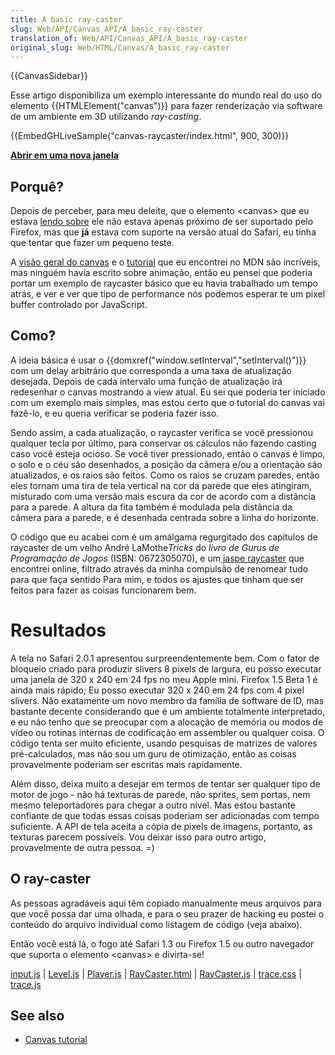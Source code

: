 ```yaml
---
title: A basic ray-caster
slug: Web/API/Canvas_API/A_basic_ray-caster
translation_of: Web/API/Canvas_API/A_basic_ray-caster
original_slug: Web/HTML/Canvas/A_basic_ray-caster
---
```

{{CanvasSidebar}}

Esse artigo disponibiliza um exemplo interessante do mundo real do uso do elemento {{HTMLElement("canvas")}} para fazer renderização via software de um ambiente em 3D utilizando _ray-casting_.

{{EmbedGHLiveSample("canvas-raycaster/index.html", 900, 300)}}

**[Abrir em uma nova janela](http://mdn.github.io/canvas-raycaster/)**

## Porquê?

Depois de perceber, para meu deleite, que o elemento \<canvas> que eu estava [lendo sobre](http://www.whatwg.org/specs/web-apps/current-work/#dynamic) ele não estava apenas próximo de ser suportado pelo Firefox, mas que **já** estava com suporte na versão atual do Safari, eu tinha que tentar que fazer um pequeno teste.

A [visão geral do canvas](/pt-BR/docs/Web/API/Canvas_API) e o [tutorial](/pt-BR/docs/Canvas_tutorial) que eu encontrei no MDN são incríveis, mas ninguém havia escrito sobre animação, então eu pensei que poderia portar um exemplo de raycaster básico que eu havia trabalhado um tempo atrás, e ver e ver que tipo de performance nós podemos esperar te um pixel buffer controlado por JavaScript.

## Como?

A ideia básica é usar o {{domxref("window.setInterval","setInterval()")}} com um delay arbitrário que corresponda a uma taxa de atualização desejada. Depois de cada intervalo uma função de atualização irá redesenhar o canvas mostrando a view atual. Eu sei que poderia ter iniciado com um exemplo mais simples, mas estou certo que o tutorial do canvas vai fazê-lo, e eu queria verificar se poderia fazer isso.

Sendo assim, a cada atualização, o raycaster verifica se você pressionou qualquer tecla por último, para conservar os cálculos não fazendo casting caso você esteja ocioso. Se você tiver pressionado, então o canvas é limpo, o solo e o céu são desenhados, a posição da câmera e/ou a orientação são atualizados, e os raios são feitos. Como os raios se cruzam paredes, então eles tornam uma tira de tela vertical na cor da parede que eles atingiram, misturado com uma versão mais escura da cor de acordo com a distância para a parede. A altura da fita também é modulada pela distância da câmera para a parede, e é desenhada centrada sobre a linha do horizonte.

O código que eu acabei com é um amálgama regurgitado dos capítulos de raycaster de um velho André LaMothe*Tricks* do _livro de Gurus de Programação de Jogos_ (ISBN: 0672305070), e um[ jaspe raycaster](http://www.shinelife.co.uk/java-maze/) que encontrei online, filtrado através da minha compulsão de renomear tudo para que faça sentido Para mim, e todos os ajustes que tinham que ser feitos para fazer as coisas funcionarem bem.

# Resultados

A tela no Safari 2.0.1 apresentou surpreendentemente bem. Com o fator de bloqueio criado para produzir slivers 8 pixels de largura, eu posso executar uma janela de 320 x 240 em 24 fps no meu Apple mini. Firefox 1.5 Beta 1 é ainda mais rápido; Eu posso executar 320 x 240 em 24 fps com 4 pixel slivers. Não exatamente um novo membro da família de software de ID, mas bastante decente considerando que é um ambiente totalmente interpretado, e eu não tenho que se preocupar com a alocação de memória ou modos de vídeo ou rotinas internas de codificação em assembler ou qualquer coisa. O código tenta ser muito eficiente, usando pesquisas de matrizes de valores pré-calculados, mas não sou um guru de otimização, então as coisas provavelmente poderiam ser escritas mais rapidamente.

Além disso, deixa muito a desejar em termos de tentar ser qualquer tipo de motor de jogo - não há texturas de parede, não sprites, sem portas, nem mesmo teleportadores para chegar a outro nível. Mas estou bastante confiante de que todas essas coisas poderiam ser adicionadas com tempo suficiente. A API de tela aceita a cópia de pixels de imagens, portanto, as texturas parecem possíveis. Vou deixar isso para outro artigo, provavelmente de outra pessoa. =)

## O ray-caster

As pessoas agradáveis ​​aqui têm copiado manualmente meus arquivos para que você possa dar uma olhada, e para o seu prazer de hacking eu postei o conteúdo do arquivo individual como listagem de código (veja abaixo).

Então você está lá, o fogo até Safari 1.3 ou Firefox 1.5 ou outro navegador que suporta o elemento \<canvas> e divirta-se!

[input.js](https://github.com/mdn/canvas-raycaster/blob/master/input.js) | [Level.js](https://github.com/mdn/canvas-raycaster/blob/master/Level.js) | [Player.js](https://github.com/mdn/canvas-raycaster/blob/master/Player.js) | [RayCaster.html](https://github.com/mdn/canvas-raycaster/blob/master/index.html) | [RayCaster.js](https://github.com/mdn/canvas-raycaster/blob/master/RayCaster.js) | [trace.css](https://github.com/mdn/canvas-raycaster/blob/master/trace.css) | [trace.js](https://github.com/mdn/canvas-raycaster/blob/master/trace.js)

## See also

- [Canvas tutorial](/pt-BR/docs/Web/API/Canvas_API/Tutorial)
